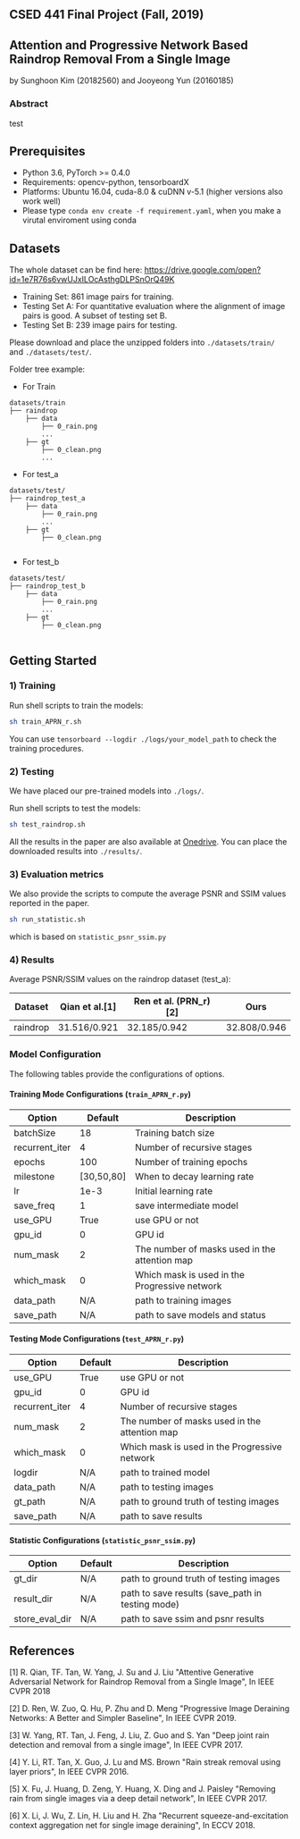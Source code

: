 ## CSED 441 Final Project (Fall, 2019)
## Attention and Progressive Network Based Raindrop Removal From a Single Image 
by Sunghoon Kim (20182560) and Jooyeong Yun (20160185)

### Abstract
test 


## Prerequisites
- Python 3.6, PyTorch >= 0.4.0 
- Requirements: opencv-python, tensorboardX
- Platforms: Ubuntu 16.04, cuda-8.0 & cuDNN v-5.1 (higher versions also work well)
- Please type `conda env create -f requirement.yaml`, when you make a virutal enviroment using conda 


## Datasets
The whole dataset can be find here:
https://drive.google.com/open?id=1e7R76s6vwUJxILOcAsthgDLPSnOrQ49K
* Training Set: 861 image pairs for training.
* Testing Set A: For quantitative evaluation where the alignment of image pairs is good. A subset of testing set B.
* Testing Set B: 239 image pairs for testing.

Please download and place the unzipped folders into `./datasets/train/` and  `./datasets/test/`. 

Folder tree example:
* For Train 
```
datasets/train
├── raindrop 
    ├── data
        ├── 0_rain.png
        ...
    ├── gt
        ├── 0_clean.png
        ...
```
* For test_a
```
datasets/test/
├── raindrop_test_a 
    ├── data
        ├── 0_rain.png
        ...
    ├── gt
        ├── 0_clean.png
 
```
* For test_b 
```
datasets/test/
├── raindrop_test_b 
    ├── data
        ├── 0_rain.png
        ...
    ├── gt
        ├── 0_clean.png
 
```

## Getting Started
### 1) Training

Run shell scripts to train the models:
```bash
sh train_APRN_r.sh  
```
You can use `tensorboard --logdir ./logs/your_model_path` to check the training procedures. 

### 2) Testing

We have placed our pre-trained models into `./logs/`. 

Run shell scripts to test the models:
```bash
sh test_raindrop.sh      
```
All the results in the paper are also available at [Onedrive]().
You can place the downloaded results into `./results/`.

### 3) Evaluation metrics

We also provide the scripts to compute the average PSNR and SSIM values reported in the paper.
```bash
sh run_statistic.sh 
```
which is based on `statistic_psnr_ssim.py`


### 4) Results 
Average PSNR/SSIM values on the raindrop dataset (test_a):

Dataset    |Qian et al.[1] |Ren et al. (PRN_r) [2] |Ours
-----------|-----------|-----------|-----------
raindrop   |31.516/0.921|32.185/0.942|32.808/0.946


### Model Configuration

The following tables provide the configurations of options. 

#### Training Mode Configurations (`train_APRN_r.py`)

Option                 |Default        | Description
-----------------------|---------------|------------
batchSize              | 18            | Training batch size
recurrent_iter         | 4             | Number of recursive stages
epochs                 | 100           | Number of training epochs
milestone              | [30,50,80]    | When to decay learning rate
lr                     | 1e-3          | Initial learning rate
save_freq              | 1             | save intermediate model
use_GPU                | True          | use GPU or not
gpu_id                 | 0             | GPU id
num_mask               | 2             | The number of masks used in the attention map
which_mask             | 0             | Which mask is used in the Progressive network
data_path              | N/A           | path to training images
save_path              | N/A           | path to save models and status           

#### Testing Mode Configurations (`test_APRN_r.py`)

Option                 |Default           | Description
-----------------------|------------------|------------
use_GPU                | True             | use GPU or not
gpu_id                 | 0                | GPU id
recurrent_iter         | 4                | Number of recursive stages
num_mask               | 2                | The number of masks used in the attention map
which_mask             | 0                | Which mask is used in the Progressive network
logdir                 | N/A              | path to trained model
data_path              | N/A              | path to testing images
gt_path                | N/A              | path to ground truth of testing images
save_path              | N/A              | path to save results

#### Statistic Configurations (`statistic_psnr_ssim.py`)
Option                 |Default        | Description
-----------------------|---------------|------------
gt_dir                 | N/A           | path to ground truth of testing images
result_dir             | N/A           | path to save results (save_path in testing mode)
store_eval_dir         | N/A           | path to save ssim and psnr results 


## References
[1] R. Qian, TF. Tan, W. Yang, J. Su and J. Liu "Attentive Generative Adversarial Network for Raindrop Removal from a Single Image", In IEEE CVPR 2018

[2] D. Ren, W. Zuo, Q. Hu, P. Zhu and D. Meng "Progressive Image Deraining Networks: A Better and Simpler Baseline", In IEEE CVPR 2019.

[3] W. Yang, RT. Tan, J. Feng, J. Liu, Z. Guo and S. Yan "Deep joint rain detection and removal from a single image", In IEEE CVPR 2017.

[4] Y. Li, RT. Tan, X. Guo, J. Lu and MS. Brown "Rain streak removal using layer priors", In IEEE CVPR 2016.

[5] X. Fu, J. Huang, D. Zeng, Y. Huang, X. Ding and J. Paisley  "Removing rain from single images via a deep detail network", In IEEE CVPR 2017.

[6] X. Li, J. Wu, Z. Lin, H. Liu and H. Zha "Recurrent squeeze-and-excitation context aggregation net for single image deraining", In ECCV 2018.


